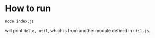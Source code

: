 How to run
=========

```
node index.js
```

will print `Hello, util`, which is from another module defined in `util.js`.